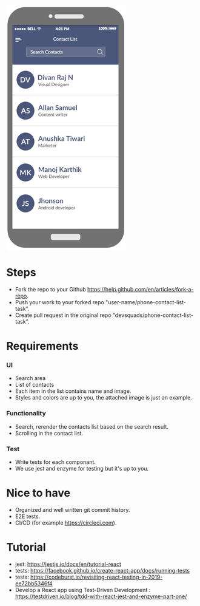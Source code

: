 ![alt text](contact-mobile.png)

# Steps
- Fork the repo to your Github https://help.github.com/en/articles/fork-a-repo.
- Push your work to your forked repo "user-name/phone-contact-list-task".
- Create pull request in the original repo "devsquads/phone-contact-list-task".

# Requirements
### UI
- Search area
- List of contacts 
- Each item in the list contains name and image.
- Styles and colors are up to you, the attached image is just an example.
### Functionality
- Search, rerender the contacts list based on the search result.
- Scrolling in the contact list.
### Test
- Write tests for each componant.
- We use jest and enzyme for testing but it's up to you.

# Nice to have
- Organized and well written git commit history.
- E2E tests.
- CI/CD (for example https://circleci.com).

# Tutorial
- jest: https://jestjs.io/docs/en/tutorial-react
- tests: https://facebook.github.io/create-react-app/docs/running-tests
- tests: https://codeburst.io/revisiting-react-testing-in-2019-ee72bb5346f4
- Develop a React app using Test-Driven Development : https://testdriven.io/blog/tdd-with-react-jest-and-enzyme-part-one/

